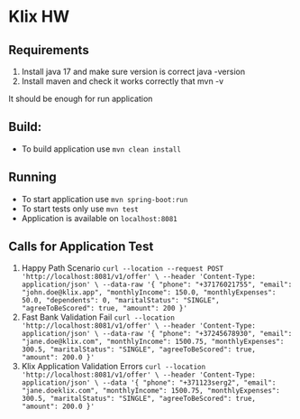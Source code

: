 # Klix HW

## Requirements
1. Install java 17 and make sure version is correct java -version
1. Install maven and check it works correctly that mvn -v

It should be enough for run application

## Build:
- To build application use ```mvn clean install```

## Running
- To start application use ```mvn spring-boot:run```
- To start tests only use ```mvn test```
- Application is available on ```localhost:8081```

## Calls for Application Test
1. Happy Path Scenario ```curl --location --request POST 'http://localhost:8081/v1/offer' \
   --header 'Content-Type: application/json' \
   --data-raw '{
   "phone": "+37176021755",
   "email": "john.doe@klix.app",
   "monthlyIncome": 150.0,
   "monthlyExpenses": 50.0,
   "dependents": 0,
   "maritalStatus": "SINGLE",
   "agreeToBeScored": true,
   "amount": 200
   }'```
2. Fast Bank Validation Fail ```curl --location 'http://localhost:8081/v1/offer' \
   --header 'Content-Type: application/json' \
   --data-raw '{
   "phone": "+37245678930",
   "email": "jane.doe@klix.com",
   "monthlyIncome": 1500.75,
   "monthlyExpenses": 300.5,
   "maritalStatus": "SINGLE",
   "agreeToBeScored": true,
   "amount": 200.0
   }'```
3. Klix Application Validation Errors ```curl --location 'http://localhost:8081/v1/offer' \
   --header 'Content-Type: application/json' \
   --data '{
   "phone": "+371123serg2",
   "email": "jane.doeklix.com",
   "monthlyIncome": 1500.75,
   "monthlyExpenses": 300.5,
   "maritalStatus": "SINGLE",
   "agreeToBeScored": true,
   "amount": 200.0
   }'```
